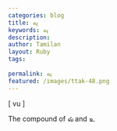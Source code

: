 ```yaml
---
categories: blog
title: வு
keywords: வு
description: 
author: Tamilan
layout: Ruby
tags: 
 
permalink: வு
featured: /images/ttak-48.png
---
```

  
[ vu ]  
  
The compound of வ் and உ